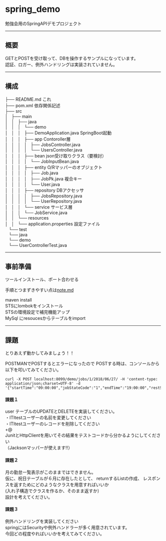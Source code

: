 # spring_demo

勉強会用のSpringAPIデモプロジェクト  

---
## 概要
GETとPOSTを受け取って、DBを操作するサンプルになっています。  
認証、ロガー、例外ハンドリングは実装されていません。

---
## 構成
├── README.md	                    これ  
├── pom.xml		                     依存関係記述  
├── src  
│   ├── main  
│   │   ├── java  
│   │   │   └── demo  
│   │   │       ├── DemoApplication.java      SpringBoot起動  
│   │   │       ├── app							Contoroller層  
│   │   │       │   ├── JobsController.java  
│   │   │       │   └── UsersController.java  
│   │   │       ├── bean							json受け取りクラス（要検討）  
│   │   │       │   └── JobInputBean.java  
│   │   │       ├── entity						O/Rマッパーのオブジェクト  
│   │   │       │   ├── Job.java  
│   │   │       │   ├── JobPk.java				複合キー  
│   │   │       │   └── User.java  
│   │   │       ├── repository					DBアクセッサ  
│   │   │       │   ├── JobsRepository.java  
│   │   │       │   └── UserRepository.java  
│   │   │       └── service						サービス層  
│   │   │           └── JobService.java  
│   │   └── resources  
│   │       └── application.properties			設定ファイル  
   └── test  
       └── java  
           └── demo  
               └── UserControllerTest.java  

---
## 事前準備

ツールインストール、ポート合わせる  

手順とつまずきやすい点は[note.md](note.md)

maven install  
STSにlombokをインストール  
STSの環境設定で補完機能アップ  
MySql にresoucesからテーブルをimport  

---
## 課題
とりあえず動かしてみましょう！！

POSTMANでPOSTするとエラーになったので
POSTする時は、コンソールから以下を叩いてみてください。

```
curl -X POST localhost:8099/demo/jobs/1/2018/06/27/ -H 'content-type: application/json;charset=UTF-8' -d '{"startTime":"09:00:00","jobStateCode":"1","endTime":"19:00:00","restStartTime":"","restEndTime":"","jobStateName":""}'
```

#### 課題１
user テーブルのUPDATEとDELETEを実装してください。  
・ITItestユーザーの名前を変更してください  
・ITItestユーザーのレコードを削除してください  
+@  
JunitとHttpClientを用いてその結果をテストコードから分かるようにしてください  
（Jacksonマッパーが使えます!!）  

#### 課題２  
月の勤怠一覧表示がこのままではできません。  
仮に、祝日テーブルが６月に存在したとして、
returnするListの作成、
レスポンスを返すためにどのようなクラスを用意すればいいか  
(入れ子構造でクラスを作るか、そのまま返すか）  
設計を考えてください。  

#### 課題３  
例外ハンドリングを実装してください  
springにはSecurityや例外ハンドラーが多く用意されています。  
今回どの程度やればいいかを考えてみてください。
